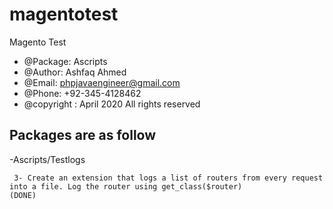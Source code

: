 # magentotest
Magento Test 
 

 * @Package: Ascripts
 * @Author: Ashfaq Ahmed
 * @Email: phpjavaengineer@gmail.com
 * @Phone: +92-345-4128462
 * @copyright : April 2020 All rights reserved

Packages are as follow
----------------------------------------------------------------------------------------------------------

-Ascripts/Testlogs



     3- Create an extension that logs a list of routers from every request into a file. Log the router using get_class($router)
	(DONE)




